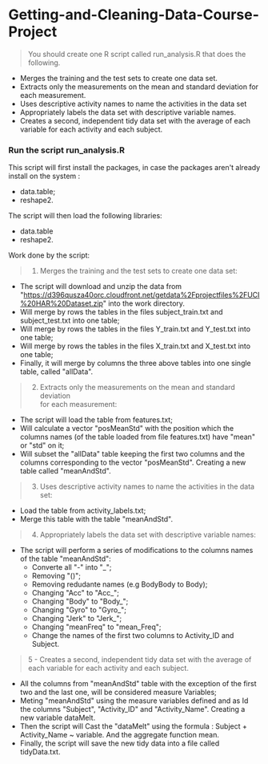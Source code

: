 # Getting-and-Cleaning-Data-Course-Project
> You should create one R script called run_analysis.R that does the following. 
- Merges the training and the test sets to create one data set.
- Extracts only the measurements on the mean and standard deviation 
for each measurement. 
- Uses descriptive activity names to name the activities in the data set
- Appropriately labels the data set with descriptive variable names. 
- Creates a second, independent tidy data set with the average of each 
 variable for each activity and each subject. 

### Run the script run_analysis.R

This script will first install the packages, in case the packages aren't already install on the system :
- data.table;
- reshape2.

The script will then load the following libraries:
- data.table
- reshape2.

Work done by the script:
> 1) Merges the training and the test sets to create one data set:
- The script will download and unzip the data from "https://d396qusza40orc.cloudfront.net/getdata%2Fprojectfiles%2FUCI%20HAR%20Dataset.zip"
into the work directory.
- Will merge by rows the tables in the files subject_train.txt and subject_test.txt into one table;
- Will merge by rows the tables in the files Y_train.txt and Y_test.txt into one table;
- Will merge by rows the tables in the files X_train.txt and X_test.txt into one table;
- Finally, it will merge by columns the three above tables into one single table, called "allData".

> 2) Extracts only the measurements on the mean and standard deviation    
for each measurement:
- The script will load the table from features.txt;
- Will calculate a vector "posMeanStd" with the position which the columns names (of the table loaded from file features.txt) have "mean" or "std" on it;
- Will subset the "allData" table keeping the first two columns and the columns corresponding to the vector "posMeanStd". Creating a new table called "meanAndStd".

> 3)  Uses descriptive activity names to name the activities in the data set:
- Load the table from activity_labels.txt;
- Merge this table with the table "meanAndStd".

> 4) Appropriately labels the data set with descriptive variable names:
- The script will perform a series of modifications to the columns names of the table "meanAndStd":
	- Converte all "-" into "_";
	- Removing "()";
	- Removing redudante names (e.g BodyBody to Body);
	- Changing "Acc" to "Acc_";
	- Changing "Body" to "Body_";
	- Changing "Gyro" to "Gyro_";
	- Changing "Jerk" to "Jerk_";
	- Changing "meanFreq" to "mean_Freq";
	- Change the names of the first two columns to Activity_ID and Subject.

> 5 - Creates a second, independent tidy data set with the average of each variable for each activity and each subject.
- All the columns from "meanAndStd" table with the exception of the first two and the last one, will be considered measure Variables;
- Meting "meanAndStd" using the measure variables defined and as Id the columns "Subject", "Activity_ID" and "Activity_Name". Creating a new variable dataMelt.
- Then the script will Cast the "dataMelt" using the formula : Subject + Activity_Name ~ variable. And the aggregate function mean.
- Finally, the script will save the new tidy data into a file called tidyData.txt.
